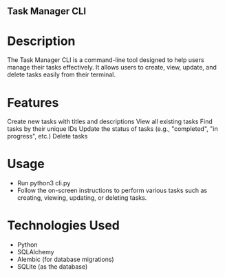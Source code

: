 
## Task Manager CLI
# Description
The Task Manager CLI is a command-line tool designed to help users manage their tasks effectively. It allows users to create, view, update, and delete tasks easily from their terminal.

# Features
Create new tasks with titles and descriptions
View all existing tasks
Find tasks by their unique IDs
Update the status of tasks (e.g., "completed", "in progress", etc.)
Delete tasks

# Usage
- Run python3 cli.py
- Follow the on-screen instructions to perform various tasks such as creating, viewing, updating, or deleting tasks.

# Technologies Used
- Python
- SQLAlchemy
- Alembic (for database migrations)
- SQLite (as the database)
